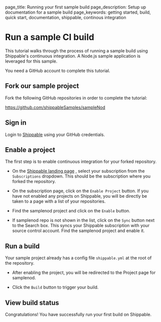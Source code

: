 page_title: Running your first sample build
page_description: Setup up documentation for a sample build
page_keywords: getting started, build, quick start, documentation, shippable, continous integration

# Run a sample CI build 

This tutorial walks through the process of running a sample build using Shippable's continuous integration. A Node.js sample application is leveraged for this sample.

You need a GitHub account to complete this tutorial.

## Fork our sample project

Fork the following GitHub repositories in order to complete the tutorial:

<https://github.com/shippableSamples/sampleNod> 

## Sign in
Login to [Shippable](http://www.shippable.com) using your GitHub credentials. 

## Enable a project

The first step is to enable continuous integration for your forked repository.

- On the [Shippable landing page](http://www.shippable.com) , select your subscription from the `Subscriptions` dropdown. This should be the subscription where you forked the repository.

- On the subscription page, click on the `Enable Project` button. If you have not enabled any projects on Shippable, you will be directly be taken to a page with a list of your repositories.
-  Find the samplenod project and click on the `Enable` button.
- If samplenod repo is not shown  in the list, click on the `Sync` button next to the Search box. This syncs your Shippable subscription with your source control account. Find the samplenod project and enable it.

## Run a build
Your sample project already has a config file 	`shippable.yml` at the root of the repository.
 
- After enabling the project, you will be redirected to the Project page for samplenod.

- Click the `Build` button to trigger your build.
 

## View build status
Congratulations! You have successfully run your first build on Shippable. 

